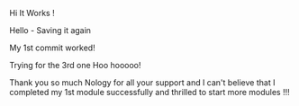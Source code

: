 Hi 
It Works !

Hello - Saving it again

My 1st commit worked!

Trying for the 3rd one Hoo hooooo!

Thank you so much Nology for all your support and I can't believe that I completed my 1st module successfully and thrilled to start more modules !!!